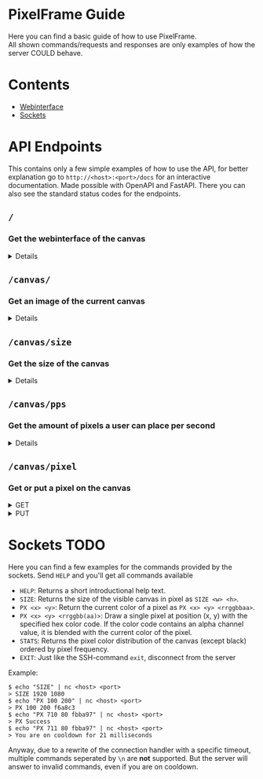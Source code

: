 # PixelFrame Guide
Here you can find a basic guide of how to use PixelFrame. \
All shown commands/requests and responses are only examples of how the server COULD behave.

# Contents

- [Webinterface](#api-endpoints)
- [Sockets](#sockets-todo)

# API Endpoints
This contains only a few simple examples of how to use the API, for better explanation go to `http://<host>:<port>/docs` for an interactive documentation. Made possible with OpenAPI and FastAPI. There you can also see the standard status codes for the endpoints.

## `/`
### Get the webinterface of the canvas
<details>
<summary>Details</summary>

### Request:

```shell
curl -X 'GET' \
  'http://<host>:<port>/' \
  -H 'accept: text/html'
```

### Response:

```html
<!DOCTYPE html>
<html lang="en">
    <head>
      ...
    </head>
    <body>
      ...
    </body>
</html>
```

> **Note:** The API will redirect to `http://<host>:<port>/web/index.html`

</details>


## `/canvas/`
### Get an image of the current canvas
<details>
<summary>Details</summary>

### Request:

```shell
curl -X 'GET' \
  'http://<host>:<port>/canvas/' \
  -H 'accept: image/webp' \
  -o "canvas.webp"
```

### Response:

WebP Image (saved as "canvas.webp")

</details>


## `/canvas/size`
### Get the size of the canvas
<details>
<summary>Details</summary>

### Request:

```shell
curl -X 'GET' \
  'http://<host>:<port>/canvas/size' \
  -H 'accept: application/json'
```

### Response:

```json lines
{
  "x": 1920,
  "y": 1080
}
```

</details>


## `/canvas/pps`
### Get the amount of pixels a user can place per second
<details>
<summary>Details</summary>

### Request:

```shell
curl -X 'GET' \
  'http://<host>:<port>/canvas/pps' \
  -H 'accept: application/json'
```

### Response:

```json
30
```

</details>


## `/canvas/pixel`
### Get or put a pixel on the canvas
<details>
<summary>GET</summary>

### Request:

```shell
curl -X 'GET' \
  'http://<host>:<port>/canvas/pixel?x=150&y=200' \
  -H 'accept: application/json'
```

### Response:

```json
"70b62c"
```

</details>

<details>
<summary>PUT</summary>

### Request:

```shell
curl -X 'PUT' \
  'http://<host>:<port>/canvas/pixel?x=150&y=200&color=70b62c' \
  -H 'accept: application/json'
```

### Response:

```json
null
```

</details>




# Sockets TODO
Here you can find a few examples for the commands provided by the sockets. Send `HELP` and you'll get all commands available

* `HELP`: Returns a short introductional help text.
* `SIZE`: Returns the size of the visible canvas in pixel as `SIZE <w> <h>`.
* `PX <x> <y>`: Return the current color of a pixel as `PX <x> <y> <rrggbbaa>`.
* `PX <x> <y> <rrggbb(aa)>`: Draw a single pixel at position (x, y) with the specified hex color code.
  If the color code contains an alpha channel value, it is blended with the current color of the pixel.
* `STATS`: Returns the pixel color distribution of the canvas (except black) ordered by pixel frequency.
* `EXIT`: Just like the SSH-command `exit`, disconnect from the server

Example:

    $ echo "SIZE" | nc <host> <port>
    > SIZE 1920 1080
    $ echo "PX 100 200" | nc <host> <port>
    > PX 100 200 f6a8c3
    $ echo "PX 710 80 fbba97" | nc <host> <port>
    > PX Success
    $ echo "PX 711 80 fbba97" | nc <host> <port>
    > You are on cooldown for 21 milliseconds

Anyway, due to a rewrite of the connection handler with a specific timeout, multiple commands seperated by `\n` are **not** supported. But the server will answer to invalid commands, even if you are on cooldown.